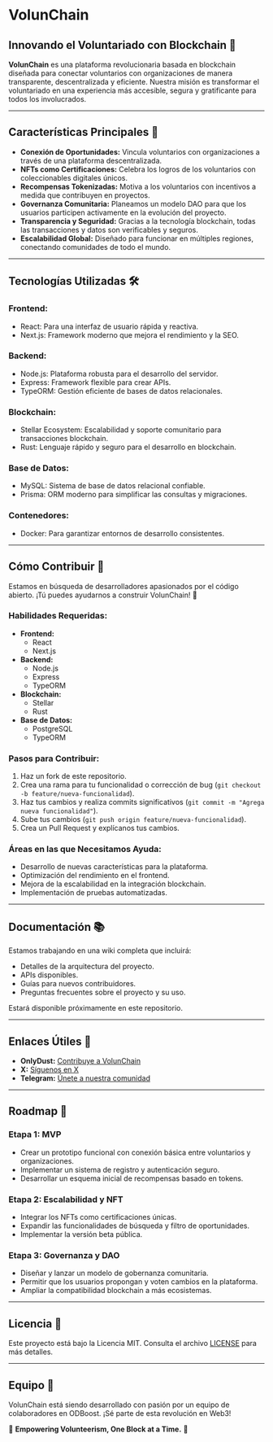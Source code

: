 # VolunChain


## Innovando el Voluntariado con Blockchain 🚀

**VolunChain** es una plataforma revolucionaria basada en blockchain diseñada para conectar voluntarios con organizaciones de manera transparente, descentralizada y eficiente. Nuestra misión es transformar el voluntariado en una experiencia más accesible, segura y gratificante para todos los involucrados.

---

## Características Principales 🌟

- **Conexión de Oportunidades:** Vincula voluntarios con organizaciones a través de una plataforma descentralizada.
- **NFTs como Certificaciones:** Celebra los logros de los voluntarios con coleccionables digitales únicos.
- **Recompensas Tokenizadas:** Motiva a los voluntarios con incentivos a medida que contribuyen en proyectos.
- **Governanza Comunitaria:** Planeamos un modelo DAO para que los usuarios participen activamente en la evolución del proyecto.
- **Transparencia y Seguridad:** Gracias a la tecnología blockchain, todas las transacciones y datos son verificables y seguros.
- **Escalabilidad Global:** Diseñado para funcionar en múltiples regiones, conectando comunidades de todo el mundo.

---

## Tecnologías Utilizadas 🛠️

### **Frontend:**
- React: Para una interfaz de usuario rápida y reactiva.
- Next.js: Framework moderno que mejora el rendimiento y la SEO.

### **Backend:**
- Node.js: Plataforma robusta para el desarrollo del servidor.
- Express: Framework flexible para crear APIs.
- TypeORM: Gestión eficiente de bases de datos relacionales.

### **Blockchain:**
- Stellar Ecosystem: Escalabilidad y soporte comunitario para transacciones blockchain.
- Rust: Lenguaje rápido y seguro para el desarrollo en blockchain.

### **Base de Datos:**
- MySQL: Sistema de base de datos relacional confiable.
- Prisma: ORM moderno para simplificar las consultas y migraciones.

### **Contenedores:**
- Docker: Para garantizar entornos de desarrollo consistentes.

---

## Cómo Contribuir 🤝

Estamos en búsqueda de desarrolladores apasionados por el código abierto. ¡Tú puedes ayudarnos a construir VolunChain! 🙌

### **Habilidades Requeridas:**
- **Frontend:**
  - React
  - Next.js
- **Backend:**
  - Node.js
  - Express
  - TypeORM
- **Blockchain:**
  - Stellar
  - Rust
- **Base de Datos:**
  - PostgreSQL
  - TypeORM

### Pasos para Contribuir:
1. Haz un fork de este repositorio.
2. Crea una rama para tu funcionalidad o corrección de bug (`git checkout -b feature/nueva-funcionalidad`).
3. Haz tus cambios y realiza commits significativos (`git commit -m "Agrega nueva funcionalidad"`).
4. Sube tus cambios (`git push origin feature/nueva-funcionalidad`).
5. Crea un Pull Request y explícanos tus cambios.

### Áreas en las que Necesitamos Ayuda:
- Desarrollo de nuevas características para la plataforma.
- Optimización del rendimiento en el frontend.
- Mejora de la escalabilidad en la integración blockchain.
- Implementación de pruebas automatizadas.

---

## Documentación 📚

Estamos trabajando en una wiki completa que incluirá:
- Detalles de la arquitectura del proyecto.
- APIs disponibles.
- Guías para nuevos contribuidores.
- Preguntas frecuentes sobre el proyecto y su uso.

Estará disponible próximamente en este repositorio.

---

## Enlaces Útiles 🔗

- **OnlyDust:** [Contribuye a VolunChain](https://app.onlydust.com/p/volunchain)
- **X:** [Síguenos en X](https://x.com/volunchain)
- **Telegram:** [Únete a nuestra comunidad](https://t.me/volunchain/1)

---

## Roadmap 📅

### **Etapa 1: MVP**
- Crear un prototipo funcional con conexión básica entre voluntarios y organizaciones.
- Implementar un sistema de registro y autenticación seguro.
- Desarrollar un esquema inicial de recompensas basado en tokens.

### **Etapa 2: Escalabilidad y NFT**
- Integrar los NFTs como certificaciones únicas.
- Expandir las funcionalidades de búsqueda y filtro de oportunidades.
- Implementar la versión beta pública.

### **Etapa 3: Governanza y DAO**
- Diseñar y lanzar un modelo de gobernanza comunitaria.
- Permitir que los usuarios propongan y voten cambios en la plataforma.
- Ampliar la compatibilidad blockchain a más ecosistemas.

---

## Licencia 📄
Este proyecto está bajo la Licencia MIT. Consulta el archivo [LICENSE](./LICENSE) para más detalles.

---

## Equipo 👥
VolunChain está siendo desarrollado con pasión por un equipo de colaboradores en ODBoost. ¡Sé parte de esta revolución en Web3!

🎉 **Empowering Volunteerism, One Block at a Time.** 🎉
